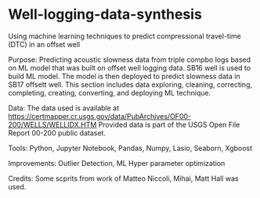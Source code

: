 # Well-logging-data-synthesis
Using machine learning techniques to predict compressional travel-time (DTC) in an offset well
    
 Purpose: Predicting acoustic slowness data from triple compbo logs based on ML model that was built on offset well                       logging data. SB16 well is used to build ML model. The model is then deployed to predict slowness data in SB17                 offsett well.
          This section includes data exploring, cleaning, correcting, completing, creating, converting, and deploying ML                 technique. 
 
 Data: The data used is available at https://certmapper.cr.usgs.gov/data/PubArchives/OF00-200/WELLS/WELLIDX.HTM
       Provided data is part of the USGS Open File Report 00-200 public dataset.
             
             
 Tools: Python, Jupyter Notebook, Pandas, Numpy, Lasio, Seaborn, Xgboost
 
 Improvements: Outlier Detection, ML Hyper parameter optimization
 
 Credits: Some scprits from work of Matteo Niccoli, Mihai, Matt Hall was used. 
